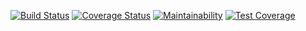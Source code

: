 [![Build Status](https://travis-ci.org/Sahilgat/cs3219-taskb.svg?branch=main)](https://travis-ci.org/Sahilgat/cs3219-taskb)
[![Coverage Status](https://coveralls.io/repos/github/Sahilgat/cs3219-taskb/badge.svg?branch=main)](https://coveralls.io/github/Sahilgat/cs3219-taskb?branch=main)
[![Maintainability](https://api.codeclimate.com/v1/badges/021827ade890999b72a3/maintainability)](https://codeclimate.com/github/Sahilgat/cs3219-taskb/maintainability)
[![Test Coverage](https://api.codeclimate.com/v1/badges/021827ade890999b72a3/test_coverage)](https://codeclimate.com/github/Sahilgat/cs3219-taskb/test_coverage)